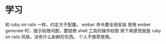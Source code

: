 # 学习

和 ruby on rails 一样，约定大于配置。
ember 命令要全局安装
使用 ember generate 时，提示权限问题，要提商 shell 工具的操作权限
用下来感觉就是 ruby on rails 风格，没有什么新鲜的东西。
个人不推荐使用。
